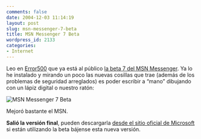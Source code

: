```yaml
---
comments: false
date: 2004-12-03 11:14:19
layout: post
slug: msn-messenger-7-beta
title: MSN Messenger 7 Beta
wordpress_id: 2133
categories:
- Internet
---
```


Leo en [Error500](http://www.error500.net/modules/news/article.php?storyid=1100) que ya está al público [la beta 7 del MSN Messenger](http://messenger.msn.com/Beta/Default.aspx). Ya lo he instalado y mirando un poco las nuevas cosillas que trae (además de los problemas de seguridad arreglados) es poder escribir a “mano” dibujando con un lápiz digital o nuestro ratón:





![MSN Messenger 7 Beta](http://www.minid.net/images/msn7.png)





Mejoró bastante el MSN.





**Salió la versión final**, pueden descargarla [desde el sitio oficial de Microsoft](http://messenger.msn.com) si están utilizando la beta bájense esta nueva versión.




 
